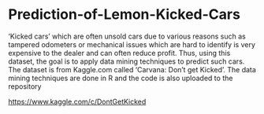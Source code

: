 # Prediction-of-Lemon-Kicked-Cars

‘Kicked cars’ which are often unsold cars due to various reasons such as tampered odometers or mechanical issues which are hard to identify is very expensive to the dealer and can often reduce profit. Thus, using this dataset, the goal is to apply data mining techniques to predict such cars. The dataset is from Kaggle.com called ‘Carvana: Don’t get Kicked’. The data mining techniques are done in R and the code is also uploaded to the repository

https://www.kaggle.com/c/DontGetKicked
